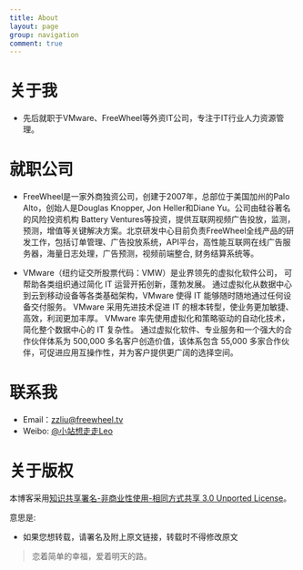 ```yaml
---
title: About
layout: page
group: navigation
comment: true
---
```


# 关于我

- 先后就职于VMware、FreeWheel等外资IT公司，专注于IT行业人力资源管理。

# 就职公司

- FreeWheel是一家外商独资公司，创建于2007年，总部位于美国加州的Palo Alto，创始人是Douglas Knopper, Jon Heller和Diane Yu。公司由硅谷著名的风险投资机构 Battery Ventures等投资，提供互联网视频广告投放，监测，预测，增值等关键解决方案。北京研发中心目前负责FreeWheel全线产品的研发工作，包括订单管理、广告投放系统，API平台，高性能互联网在线广告服务器，海量日志处理，广告预测，视频前端整合, 财务结算系统等。

- VMware（纽约证交所股票代码：VMW）是业界领先的虚拟化软件公司， 可帮助各类组织通过简化 IT 运营开拓创新，蓬勃发展。 通过虚拟化从数据中心到云到移动设备等各类基础架构，VMware 使得 IT 能够随时随地通过任何设备交付服务。 VMware 采用先进技术促进 IT 的根本转型，使业务更加敏捷、高效，利润更加丰厚。 VMware 率先使用虚拟化和策略驱动的自动化技术，简化整个数据中心的 IT 复杂性。 通过虚拟化软件、专业服务和一个强大的合作伙伴体系为 500,000 多名客户创造价值，该体系包含 55,000 多家合作伙伴，可促进应用互操作性，并为客户提供更广阔的选择空间。

# 联系我

- Email：zzliu@freewheel.tv
- Weibo: <a href='http://weibo.com/liuzhanzhong'>@小站想走走Leo</a>

# 关于版权

本博客采用<a href="http://www.creativecommons.org/licenses/by-nc-sa/3.0/cn/deed.zh">知识共享署名-非商业性使用-相同方式共享 3.0 Unported License</a>。

意思是:

* 如果您想转载，请署名及附上原文链接，转载时不得修改原文


>恋着简单的幸福，爱着明天的路。 



